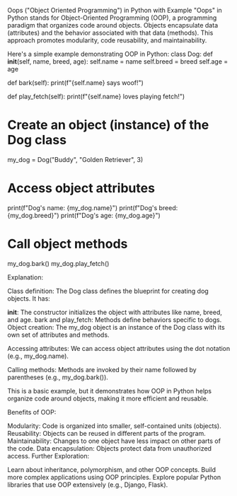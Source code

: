 Oops ("Object Oriented Programming") in Python with Example
"Oops" in Python stands for Object-Oriented Programming (OOP), a programming paradigm that organizes code around objects. Objects encapsulate data (attributes) and the behavior associated with that data (methods). This approach promotes modularity, code reusability, and maintainability.

Here's a simple example demonstrating OOP in Python:
class Dog:
  def __init__(self, name, breed, age):
    self.name = name
    self.breed = breed
    self.age = age

  def bark(self):
    print(f"{self.name} says woof!")

  def play_fetch(self):
    print(f"{self.name} loves playing fetch!")

# Create an object (instance) of the Dog class
my_dog = Dog("Buddy", "Golden Retriever", 3)

# Access object attributes
print(f"Dog's name: {my_dog.name}")
print(f"Dog's breed: {my_dog.breed}")
print(f"Dog's age: {my_dog.age}")

# Call object methods
my_dog.bark()
my_dog.play_fetch()

Explanation:

Class definition: The Dog class defines the blueprint for creating dog objects. It has:

__init__: The constructor initializes the object with attributes like name, breed, and age.
bark and play_fetch: Methods define behaviors specific to dogs.
Object creation: The my_dog object is an instance of the Dog class with its own set of attributes and methods.

Accessing attributes: We can access object attributes using the dot notation (e.g., my_dog.name).

Calling methods: Methods are invoked by their name followed by parentheses (e.g., my_dog.bark()).

This is a basic example, but it demonstrates how OOP in Python helps organize code around objects, making it more efficient and reusable.

Benefits of OOP:

Modularity: Code is organized into smaller, self-contained units (objects).
Reusability: Objects can be reused in different parts of the program.
Maintainability: Changes to one object have less impact on other parts of the code.
Data encapsulation: Objects protect data from unauthorized access.
Further Exploration:

Learn about inheritance, polymorphism, and other OOP concepts.
Build more complex applications using OOP principles.
Explore popular Python libraries that use OOP extensively (e.g., Django, Flask).